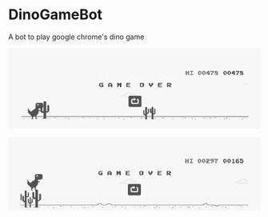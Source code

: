 # DinoGameBot
A bot to play google chrome's dino game

![alt text](https://github.com/shivamsansare/DinoGameBot/blob/master/screenshots/score2.PNG)

![alt text](https://github.com/shivamsansare/DinoGameBot/blob/master/screenshots/score.PNG)
